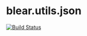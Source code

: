 # blear.utils.json

[![Build Status][travis-img]][travis-url] 

[travis-img]: https://travis-ci.org/blearjs/blear.utils.json.svg?branch=master
[travis-url]: https://travis-ci.org/blearjs/blear.utils.json

